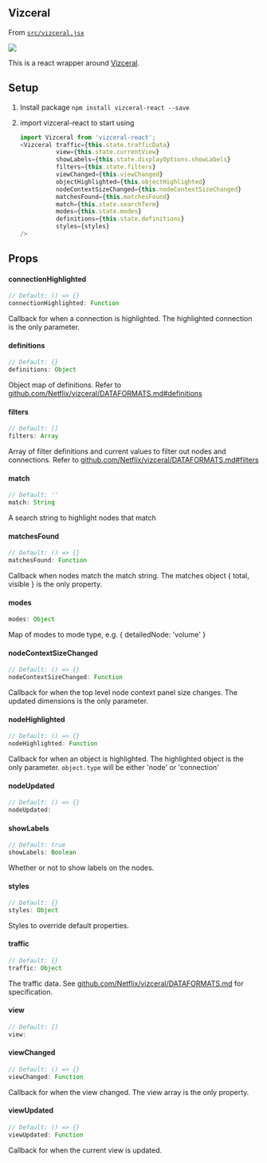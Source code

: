 ## Vizceral

From [`src/vizceral.jsx`](src/vizceral.jsx)

![](https://raw.githubusercontent.com/Netflix/vizceral/master/logo.png)

This is a react wrapper around [Vizceral](https://github.com/Netflix/vizceral).

## Setup
1. Install package
   `npm install vizceral-react --save`
2. import vizceral-react to start using

   ```js
   import Vizceral from 'vizceral-react';
   <Vizceral traffic={this.state.trafficData}
             view={this.state.currentView}
             showLabels={this.state.displayOptions.showLabels}
             filters={this.state.filters}
             viewChanged={this.viewChanged}
             objectHighlighted={this.objectHighlighted}
             nodeContextSizeChanged={this.nodeContextSizeChanged}
             matchesFound={this.matchesFound}
             match={this.state.searchTerm}
             modes={this.state.modes}
             definitions={this.state.definitions}
             styles={styles}
   />
   ```

## Props

#### connectionHighlighted

```js
// Default: () => {}
connectionHighlighted: Function
```

Callback for when a connection is highlighted. The highlighted connection is the only parameter.

#### definitions

```js
// Default: {}
definitions: Object
```

Object map of definitions. Refer to [github.com/Netflix/vizceral/DATAFORMATS.md#definitions](https://github.com/Netflix/vizceral/blob/master/DATAFORMATS.md#definitions)

#### filters

```js
// Default: []
filters: Array
```

Array of filter definitions and current values to filter out nodes and connections. Refer to
[github.com/Netflix/vizceral/DATAFORMATS.md#filters](https://github.com/Netflix/vizceral/blob/master/DATAFORMATS.md#filters)

#### match

```js
// Default: ''
match: String
```

A search string to highlight nodes that match

#### matchesFound

```js
// Default: () => {}
matchesFound: Function
```

Callback when nodes match the match string. The matches object { total, visible } is the only property.

#### modes

```js
modes: Object
```

Map of modes to mode type, e.g. { detailedNode: 'volume' }

#### nodeContextSizeChanged

```js
// Default: () => {}
nodeContextSizeChanged: Function
```

Callback for when the top level node context panel size changes. The updated dimensions is the only parameter.

#### nodeHighlighted

```js
// Default: () => {}
nodeHighlighted: Function
```

Callback for when an object is highlighted. The highlighted object is the only parameter.
`object.type` will be either 'node' or 'connection'

#### nodeUpdated

```js
// Default: () => {}
nodeUpdated: 
```

#### showLabels

```js
// Default: true
showLabels: Boolean
```

Whether or not to show labels on the nodes.

#### styles

```js
// Default: {}
styles: Object
```

Styles to override default properties.

#### traffic

```js
// Default: {}
traffic: Object
```

The traffic data. See [github.com/Netflix/vizceral/DATAFORMATS.md](https://github.com/Netflix/vizceral/blob/master/DATAFORMATS.md) for specification.

#### view

```js
// Default: []
view: 
```

#### viewChanged

```js
// Default: () => {}
viewChanged: Function
```

Callback for when the view changed. The view array is the only property.

#### viewUpdated

```js
// Default: () => {}
viewUpdated: Function
```

Callback for when the current view is updated.

<br><br>
